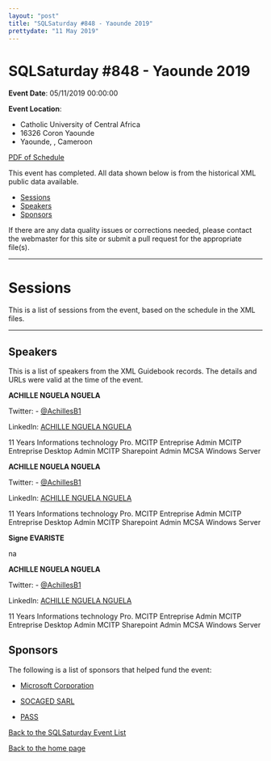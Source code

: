 ```yaml
---
layout: "post" 
title: "SQLSaturday #848 - Yaounde 2019" 
prettydate: "11 May 2019" 
---
```

# SQLSaturday #848 - Yaounde 2019
 
**Event Date**: 05/11/2019 00:00:00
 
**Event Location**:
- Catholic University of Central Africa
- 16326 Coron Yaounde
- Yaounde, , Cameroon
 
<a href="/assets/pdf/0848.pdf">PDF of Schedule</a>
 
This event has completed. All data shown below is from the historical XML public data available.
<ul>
   <li><a href="#sessions">Sessions</a></li>
   <li><a href="#speakers">Speakers</a></li>
   <li><a href="#sponsors">Sponsors</a></li>
</ul>
 
 
If there are any data quality issues or corrections needed, please contact the webmaster for this site or submit a pull request for the appropriate file(s). 
 
----------------------------------------------------------------------------------- 
 
# <a name="sessions"></a>Sessions
This is a list of sessions from the event, based on the schedule in the XML files.
 
----------------------------------------------------------------------------------- 
## <a name="#speakers"></a>Speakers
This is a list of speakers from the XML Guidebook records. The details and URLs were valid at the time of the event.
 
 
**ACHILLE NGUELA NGUELA**
 
Twitter:  - [@AchillesB1](https://www.twitter.com/@AchillesB1)
 
LinkedIn: [ACHILLE NGUELA NGUELA](http://www.linkedin.com/in/achil/)
 
11 Years Informations technology Pro. MCITP Entreprise Admin MCITP Entreprise Desktop Admin MCITP Sharepoint Admin MCSA Windows Server
 
**ACHILLE NGUELA NGUELA**
 
Twitter:  - [@AchillesB1](https://www.twitter.com/@AchillesB1)
 
LinkedIn: [ACHILLE NGUELA NGUELA](http://www.linkedin.com/in/achil/)
 
11 Years Informations technology Pro. MCITP Entreprise Admin MCITP Entreprise Desktop Admin MCITP Sharepoint Admin MCSA Windows Server
 
**Signe EVARISTE**
 
na
 
**ACHILLE NGUELA NGUELA**
 
Twitter:  - [@AchillesB1](https://www.twitter.com/@AchillesB1)
 
LinkedIn: [ACHILLE NGUELA NGUELA](http://www.linkedin.com/in/achil/)
 
11 Years Informations technology Pro. MCITP Entreprise Admin MCITP Entreprise Desktop Admin MCITP Sharepoint Admin MCSA Windows Server
 
 
 
## <a name="sponsors"></a>Sponsors
The following is a list of sponsors that helped fund the event:
 
- [Microsoft Corporation](https://www.microsoft.com/en-us/server-cloud/products/sql-server/)
 
- [SOCAGED SARL](https://www.socaged.com)
 
- [PASS](http://www.pass.org)
 
[Back to the SQLSaturday Event List](/past)
 
[Back to the home page](/index)
 
